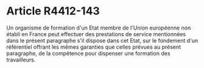 # Article R4412-143

Un organisme de formation d'un Etat membre de l'Union européenne non établi en France peut effectuer des prestations de service mentionnées dans le présent paragraphe s'il dispose dans cet Etat, sur le fondement d'un référentiel offrant les mêmes garanties que celles prévues au présent paragraphe, de la compétence pour dispenser une formation des travailleurs.